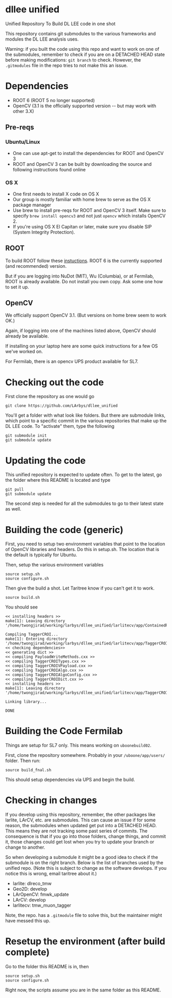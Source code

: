 # dllee unified

Unified Repository To Build DL LEE code in one shot

This repository contains git submodules to the various frameworks and modules the DL LEE analysis uses.

Warning: if you built the code using this repo and want to work on one of the submodules, 
remember to check if you are on a DETACHED HEAD state before making modifications: `git branch` to check. 
However, the `.gitmodules` file in the repo tries to not make this an issue.

# Dependencies

* ROOT 6 (ROOT 5 no longer supported)
* OpenCV (3.1 is the officially supported version -- but may work with other 3.X)

## Pre-reqs

### Ubuntu/Linux

* One can use apt-get to install the dependencies for ROOT and OpenCV 3
* ROOT and OpenCV 3 can be built by downloading the source and following instructions found online

### OS X

* One first needs to install X code on OS X
* Our group is mostly familiar with home brew to serve as the OS X package manager
* Use brew to install pre-reqs for ROOT and OpenCV 3 itself. Make sure to specify `brew install opencv3` and not just `opencv` which installs OpenCV 2. 
* If you're using OS X El Capitan or later, make sure you disable SIP (System Integrity Protection). 

## ROOT

To build ROOT follow these [instuctions](https://root.cern.ch/building-root). ROOT 6 is the currently supported (and recommended) version.

But if you are logging into NuDot (MIT), Wu (Columbia), or at Fermilab, ROOT is already available. Do not install you own copy. Ask some one how to set it up.

## OpenCV

We officially support OpenCV 3.1. (But versions on home brew seem to work OK.)

Again, if logging into one of the machines listed above, OpenCV should already be available.

If installing on your laptop here are some quick instructions for a few OS we've worked on.

For Fermilab, there is an opencv UPS product available for SL7.


# Checking out the code

First clone the repository as one would go

    git clone https://github.com/LArbys/dllee_unified

You'll get a folder with what look like folders. But there are submodule links, 
which point to a specific commit in the various repositories that make up the DL LEE code. 
To "activate" them, type the following

    git submodule init
    git submodule update

# Updating the code

This unified repository is expected to update often. To get to the latest, go the folder where this README is located and type

    git pull
    git submodule update

The second step is needed for all the submodules to go to their latest state as well.

# Building the code (generic)

First, you need to setup two environment variables that point to the location of OpenCV libraries and headers.  Do this in setup.sh. The location that is the default is typically for Ubuntu.

Then, setup the various environment variables

    source setup.sh
    source configure.sh


Then give the build a shot. Let Taritree know if you can't get it to work.

    source build.sh


You should see

    << installing headers >>
    make[1]: Leaving directory '/home/twongjirad/working/larbys/dllee_unified/larlitecv/app/ContainedROI'
    
    Compiling TaggerCROI...
    make[1]: Entering directory '/home/twongjirad/working/larbys/dllee_unified/larlitecv/app/TaggerCROI'
    << checking dependencies>>
    << generating dict >>
    << compiling PayloadWriteMethods.cxx >>
    << compiling TaggerCROITypes.cxx >>
    << compiling TaggerCROIVPayload.cxx >>
    << compiling TaggerCROIAlgo.cxx >>
    << compiling TaggerCROIAlgoConfig.cxx >>
    << compiling TaggerCROIDict.cxx >>
    << installing headers >>
    make[1]: Leaving directory '/home/twongjirad/working/larbys/dllee_unified/larlitecv/app/TaggerCROI'

    Linking library...
    
    DONE

# Building the Code Fermilab

Things are setup for SL7 only. This means working on `uboonebuild02`.

First, clone the repository somewhere. Probably in your `/uboone/app/users/` folder.
Then run:

    source build_fnal.sh

This should setup dependencies via UPS and begin the build.

# Checking in changes

If you develop using this repository, remember, the other packages like larlite, LArCV, etc. are submodules.  This can cause an issue if for some reason, the submodules when updated get put into a DETACHED HEAD. This means they are not tracking some past series of commits. The consequence is that if you go into those folders, change things, and commit it, those changes could get lost when you try to update your branch or change to another.

So when developing a submodule it might be a good idea to check if the submodule is on the right branch. Below is the list of branches used by the unified repo. (Note this is subject to change as the software develops. If you notice this is wrong, email taritree about it.)

* larlite: dlreco_tmw
* Geo2D: develop
* LArOpenCV: fmwk_update
* LArCV: develop
* larlitecv: tmw_muon_tagger

Note, the repo. has a `.gitmodule` file to solve this, but the maintainer might have messed this up.

# Resetup the environment (after build complete)

Go to the folder this README is in, then

    source setup.sh
    source configure.sh

Right now, the scripts assume you are in the same folder as this README.
